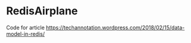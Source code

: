 # RedisAirplane
Code for article https://techannotation.wordpress.com/2018/02/15/data-model-in-redis/
